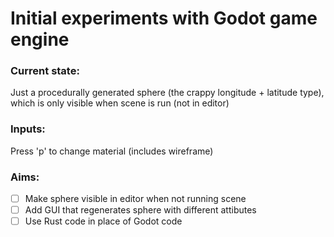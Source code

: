 # Initial experiments with Godot game engine

### Current state:
Just a procedurally generated sphere (the crappy longitude + latitude type), which is only visible when scene is run (not in editor)

### Inputs:
Press 'p' to change material (includes wireframe)

### Aims:
- [ ] Make sphere visible in editor when not running scene
- [ ] Add GUI that regenerates sphere with different attibutes
- [ ] Use Rust code in place of Godot code